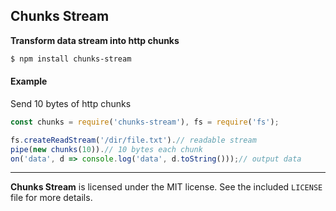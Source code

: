 ## Chunks Stream

**Transform data stream into http chunks**

```sh
$ npm install chunks-stream
```
#### Example
Send 10 bytes of http chunks
```js
const chunks = require('chunks-stream'), fs = require('fs');

fs.createReadStream('/dir/file.txt').// readable stream
pipe(new chunks(10)).// 10 bytes each chunk
on('data', d => console.log('data', d.toString()));// output data
```
--------------------------------------------------------
**Chunks Stream** is licensed under the MIT license. See the included `LICENSE` file for more details.
